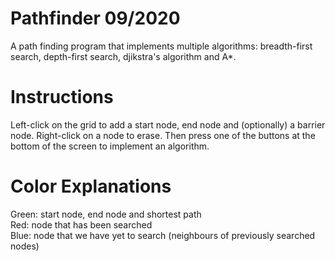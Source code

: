 # Pathfinder 09/2020
A path finding program that implements multiple algorithms: breadth-first search, depth-first search, djikstra's algorithm and A*.

# Instructions
Left-click on the grid to add a start node, end node and (optionally) a barrier node. Right-click on a node to erase. Then press one 
of the buttons at the bottom of the screen to implement an algorithm.

# Color Explanations
Green: start node, end node and shortest path <br/>
Red: node that has been searched <br/>
Blue: node that we have yet to search (neighbours of previously searched nodes) <br/>
